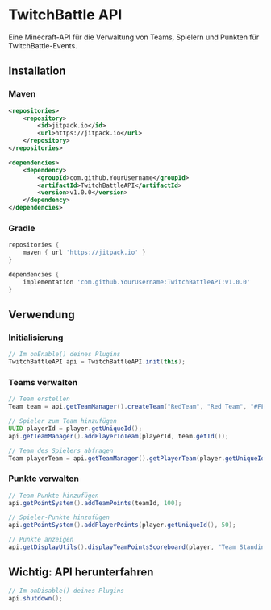 # TwitchBattle API

Eine Minecraft-API für die Verwaltung von Teams, Spielern und Punkten für TwitchBattle-Events.

## Installation

### Maven

```xml
<repositories>
    <repository>
        <id>jitpack.io</id>
        <url>https://jitpack.io</url>
    </repository>
</repositories>

<dependencies>
    <dependency>
        <groupId>com.github.YourUsername</groupId>
        <artifactId>TwitchBattleAPI</artifactId>
        <version>v1.0.0</version>
    </dependency>
</dependencies>
```

### Gradle

```groovy
repositories {
    maven { url 'https://jitpack.io' }
}

dependencies {
    implementation 'com.github.YourUsername:TwitchBattleAPI:v1.0.0'
}
```

## Verwendung

### Initialisierung

```java
// Im onEnable() deines Plugins
TwitchBattleAPI api = TwitchBattleAPI.init(this);
```

### Teams verwalten

```java
// Team erstellen
Team team = api.getTeamManager().createTeam("RedTeam", "Red Team", "#FF0000");

// Spieler zum Team hinzufügen
UUID playerId = player.getUniqueId();
api.getTeamManager().addPlayerToTeam(playerId, team.getId());

// Team des Spielers abfragen
Team playerTeam = api.getTeamManager().getPlayerTeam(player.getUniqueId());
```

### Punkte verwalten

```java
// Team-Punkte hinzufügen
api.getPointSystem().addTeamPoints(teamId, 100);

// Spieler-Punkte hinzufügen
api.getPointSystem().addPlayerPoints(player.getUniqueId(), 50);

// Punkte anzeigen
api.getDisplayUtils().displayTeamPointsScoreboard(player, "Team Standings");
```

## Wichtig: API herunterfahren

```java
// Im onDisable() deines Plugins
api.shutdown();
```